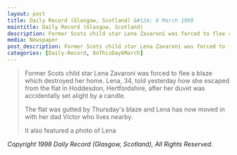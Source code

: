 ```yaml
---
layout: post
title: Daily Record (Glasgow, Scotland) &#124; 6 March 1998
maintitle: Daily Record (Glasgow, Scotland)
description: Former Scots child star Lena Zavaroni was forced to flee a blaze which destroyed her home.
media: Newspaper
post_description: Former Scots child star Lena Zavaroni was forced to flee a blaze which destroyed her home.
categories: [Daily-Record, OnThisDay6March]
---
```


> Former Scots child star Lena Zavaroni was forced to flee a blaze which destroyed her home. Lena, 34, told yesterday how she escaped from the flat in Hoddesdon, Hertfordshire, after her duvet was accidentally set alight by a candle.
>
> The flat was gutted by Thursday's blaze and Lena has now moved in with her dad Victor who lives nearby.
>
> It also featured a photo of Lena

<cite>Copyright 1998 Daily Record (Glasgow, Scotland), All Rights Reserved.</cite>


